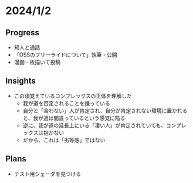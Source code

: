 # 2024/1/2

## Progress

- 知人と通話
- 「OSSのフリーライドについて」執筆・公開
- 漫画一枚描いて投稿

## Insights

- この頃覚えているコンプレックスの正体を理解した
  - 我が道を否定されることを嫌っている
  - 自分と「合わない」人が肯定され、自分が肯定されない環境に置かれると、我が道は間違っているという感覚に陥る
  - 逆に、我が道の延長上にいる「凄い人」が肯定されていても、コンプレックスは抱かない
  - だから、これは「劣等感」ではない

## Plans

- テスト用シェーダを見つける
